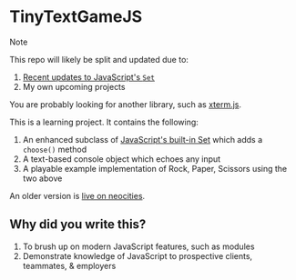 # TinyTextGameJS

> [!NOTE]
> This repo will likely be split and updated due to: <ol><li>[Recent updates to JavaScript's `Set`](https://developer.mozilla.org/en-US/blog/javascript-set-methods/)</li><li>My own upcoming projects</li></ol>

You are probably looking for another library, such as [xterm.js](http://xtermjs.org/).

This is a learning project. It contains the following:

1. An enhanced subclass of [JavaScript's built-in Set](https://developer.mozilla.org/en-US/docs/Web/JavaScript/Reference/Global_Objects/Set) which adds a `choose()` method
2. A text-based console object which echoes any input
3. A playable example implementation of Rock, Paper, Scissors using the two above

An older version is [live on neocities](https://pushfoo.neocities.org/20210220-rockpaperscissors/).

## Why did you write this?

1. To brush up on modern JavaScript features, such as modules
2. Demonstrate knowledge of JavaScript to prospective clients, teammates, & employers

